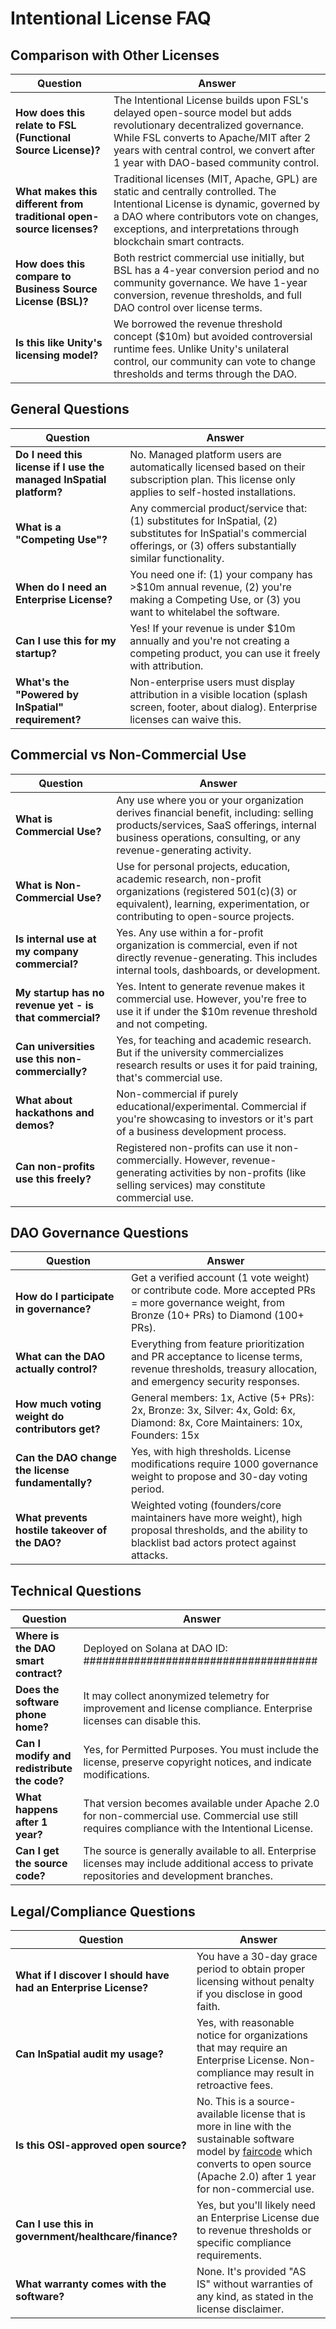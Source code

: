 # Intentional License FAQ

## Comparison with Other Licenses

| Question | Answer |
|----------|--------|
| **How does this relate to FSL (Functional Source License)?** | The Intentional License builds upon FSL's delayed open-source model but adds revolutionary decentralized governance. While FSL converts to Apache/MIT after 2 years with central control, we convert after 1 year with DAO-based community control. |
| **What makes this different from traditional open-source licenses?** | Traditional licenses (MIT, Apache, GPL) are static and centrally controlled. The Intentional License is dynamic, governed by a DAO where contributors vote on changes, exceptions, and interpretations through blockchain smart contracts. |
| **How does this compare to Business Source License (BSL)?** | Both restrict commercial use initially, but BSL has a 4-year conversion period and no community governance. We have 1-year conversion, revenue thresholds, and full DAO control over license terms. |
| **Is this like Unity's licensing model?** | We borrowed the revenue threshold concept ($10m) but avoided controversial runtime fees. Unlike Unity's unilateral control, our community can vote to change thresholds and terms through the DAO. |

## General Questions

| Question | Answer |
|----------|--------|
| **Do I need this license if I use the managed InSpatial platform?** | No. Managed platform users are automatically licensed based on their subscription plan. This license only applies to self-hosted installations. |
| **What is a "Competing Use"?** | Any commercial product/service that: (1) substitutes for InSpatial, (2) substitutes for InSpatial's commercial offerings, or (3) offers substantially similar functionality. |
| **When do I need an Enterprise License?** | You need one if: (1) your company has >$10m annual revenue, (2) you're making a Competing Use, or (3) you want to whitelabel the software. |
| **Can I use this for my startup?** | Yes! If your revenue is under $10m annually and you're not creating a competing product, you can use it freely with attribution. |
| **What's the "Powered by InSpatial" requirement?** | Non-enterprise users must display attribution in a visible location (splash screen, footer, about dialog). Enterprise licenses can waive this. |


## Commercial vs Non-Commercial Use

| Question | Answer |
|----------|--------|
| **What is Commercial Use?** | Any use where you or your organization derives financial benefit, including: selling products/services, SaaS offerings, internal business operations, consulting, or any revenue-generating activity. |
| **What is Non-Commercial Use?** | Use for personal projects, education, academic research, non-profit organizations (registered 501(c)(3) or equivalent), learning, experimentation, or contributing to open-source projects. |
| **Is internal use at my company commercial?** | Yes. Any use within a for-profit organization is commercial, even if not directly revenue-generating. This includes internal tools, dashboards, or development. |
| **My startup has no revenue yet - is that commercial?** | Yes. Intent to generate revenue makes it commercial use. However, you're free to use it if under the $10m revenue threshold and not competing. |
| **Can universities use this non-commercially?** | Yes, for teaching and academic research. But if the university commercializes research results or uses it for paid training, that's commercial use. |
| **What about hackathons and demos?** | Non-commercial if purely educational/experimental. Commercial if you're showcasing to investors or it's part of a business development process. |
| **Can non-profits use this freely?** | Registered non-profits can use it non-commercially. However, revenue-generating activities by non-profits (like selling services) may constitute commercial use. |


## DAO Governance Questions

| Question | Answer |
|----------|--------|
| **How do I participate in governance?** | Get a verified account (1 vote weight) or contribute code. More accepted PRs = more governance weight, from Bronze (10+ PRs) to Diamond (100+ PRs). |
| **What can the DAO actually control?** | Everything from feature prioritization and PR acceptance to license terms, revenue thresholds, treasury allocation, and emergency security responses. |
| **How much voting weight do contributors get?** | General members: 1x, Active (5+ PRs): 2x, Bronze: 3x, Silver: 4x, Gold: 6x, Diamond: 8x, Core Maintainers: 10x, Founders: 15x |
| **Can the DAO change the license fundamentally?** | Yes, with high thresholds. License modifications require 1000 governance weight to propose and 30-day voting period. |
| **What prevents hostile takeover of the DAO?** | Weighted voting (founders/core maintainers have more weight), high proposal thresholds, and the ability to blacklist bad actors protect against attacks. |

## Technical Questions

| Question | Answer |
|----------|--------|
| **Where is the DAO smart contract?** | Deployed on Solana at DAO ID: ##################################### |
| **Does the software phone home?** | It may collect anonymized telemetry for improvement and license compliance. Enterprise licenses can disable this. |
| **Can I modify and redistribute the code?** | Yes, for Permitted Purposes. You must include the license, preserve copyright notices, and indicate modifications. |
| **What happens after 1 year?** | That version becomes available under Apache 2.0 for non-commercial use. Commercial use still requires compliance with the Intentional License. |
| **Can I get the source code?** | The source is generally available to all. Enterprise licenses may include additional access to private repositories and development branches. |

## Legal/Compliance Questions

| Question | Answer |
|----------|--------|
| **What if I discover I should have had an Enterprise License?** | You have a 30-day grace period to obtain proper licensing without penalty if you disclose in good faith. |
| **Can InSpatial audit my usage?** | Yes, with reasonable notice for organizations that may require an Enterprise License. Non-compliance may result in retroactive fees. |
| **Is this OSI-approved open source?** | No. This is a source-available license that is more in line with the sustainable software model by [faircode](https://faircode.io/) which converts to open source (Apache 2.0) after 1 year for non-commercial use. |
| **Can I use this in government/healthcare/finance?** | Yes, but you'll likely need an Enterprise License due to revenue thresholds or specific compliance requirements. |
| **What warranty comes with the software?** | None. It's provided "AS IS" without warranties of any kind, as stated in the license disclaimer. |